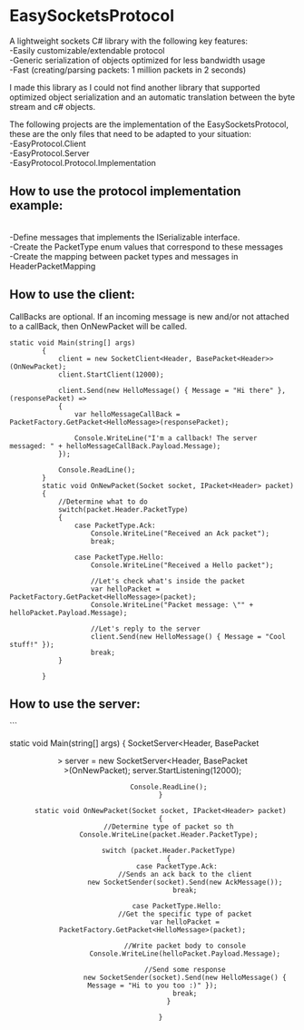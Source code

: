 # EasySocketsProtocol
A lightweight sockets C# library with the following key features:<br>
-Easily customizable/extendable protocol<br>
-Generic serialization of objects optimized for less bandwidth usage<br>
-Fast (creating/parsing packets: 1 million packets in 2 seconds)<br>

I made this library as I could not find another library that supported optimized object serialization and an automatic translation between the byte stream and c# objects.

The following projects are the implementation of the EasySocketsProtocol, these are the only files that need to be adapted to your situation:<br>
-EasyProtocol.Client<br>
-EasyProtocol.Server<br>
-EasyProtocol.Protocol.Implementation

<h2>How to use the protocol implementation example:</h2><br>
-Define messages that implements the ISerializable interface.<br>
-Create the PacketType enum values that correspond to these messages<br>
-Create the mapping between packet types and messages in HeaderPacketMapping<br>

<h2>How to use the client:</h2>

CallBacks are optional. If an incoming message is new and/or not attached to a callBack, then OnNewPacket will be called.

```
static void Main(string[] args)
        {
            client = new SocketClient<Header, BasePacket<Header>>(OnNewPacket);
            client.StartClient(12000);

            client.Send(new HelloMessage() { Message = "Hi there" }, (responsePacket) =>
            {
                var helloMessageCallBack = PacketFactory.GetPacket<HelloMessage>(responsePacket);

                Console.WriteLine("I'm a callback! The server messaged: " + helloMessageCallBack.Payload.Message);
            });
            
            Console.ReadLine();
        }
        static void OnNewPacket(Socket socket, IPacket<Header> packet)
        {
            //Determine what to do
            switch(packet.Header.PacketType)
            {
                case PacketType.Ack:
                    Console.WriteLine("Received an Ack packet");
                    break;

                case PacketType.Hello:
                    Console.WriteLine("Received a Hello packet");

                    //Let's check what's inside the packet
                    var helloPacket = PacketFactory.GetPacket<HelloMessage>(packet);
                    Console.WriteLine("Packet message: \"" + helloPacket.Payload.Message);

                    //Let's reply to the server
                    client.Send(new HelloMessage() { Message = "Cool stuff!" });
                    break;
            }
        
        }
```
        
<h2>How to use the server:</h2>
```

static void Main(string[] args)
        {
            SocketServer<Header, BasePacket<Header>> server = new SocketServer<Header, BasePacket<Header>>(OnNewPacket);
            server.StartListening(12000);
            
            Console.ReadLine();
        }

        static void OnNewPacket(Socket socket, IPacket<Header> packet)
        {
            //Determine type of packet so th
            Console.WriteLine(packet.Header.PacketType);

            switch (packet.Header.PacketType)
            {
                case PacketType.Ack:
                    //Sends an ack back to the client
                    new SocketSender(socket).Send(new AckMessage());
                    break;

                case PacketType.Hello:
                    //Get the specific type of packet
                    var helloPacket = PacketFactory.GetPacket<HelloMessage>(packet);

                    //Write packet body to console
                    Console.WriteLine(helloPacket.Payload.Message);

                    //Send some response
                    new SocketSender(socket).Send(new HelloMessage() { Message = "Hi to you too :)" });
                    break;
            }
            
        }
```
